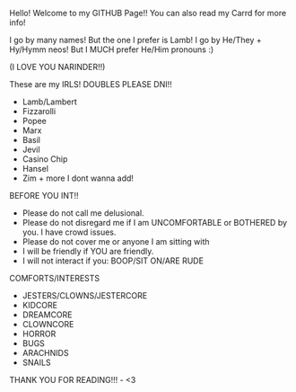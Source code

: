 
Hello! Welcome to my GITHUB Page!! You can also read my Carrd for more info!

I go by many names! But the one I prefer is Lamb!
I go by He/They + Hy/Hymm neos! But I MUCH prefer He/Him pronouns :)

(I LOVE YOU NARINDER!!)

These are my IRLS! DOUBLES PLEASE DNI!!
- Lamb/Lambert
- Fizzarolli
- Popee
- Marx
- Basil
- Jevil
- Casino Chip
- Hansel
- Zim + more I dont wanna add!

BEFORE YOU INT!!
- Please do not call me delusional.
- Please do not disregard me if I am UNCOMFORTABLE or BOTHERED by you. I have crowd issues.
- Please do not cover me or anyone I am sitting with
- I will be friendly if YOU are friendly.
- I will not interact if you: BOOP/SIT ON/ARE RUDE

COMFORTS/INTERESTS
- JESTERS/CLOWNS/JESTERCORE
- KIDCORE
- DREAMCORE
- CLOWNCORE
- HORROR
- BUGS
- ARACHNIDS
- SNAILS

THANK YOU FOR READING!!! - <3
